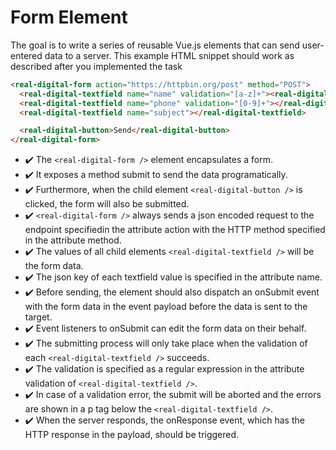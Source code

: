 # Form Element

The goal is to write a series of reusable Vue.js elements that can send user-entered data to a server.
This example HTML snippet should work as described after you implemented the task

```html
<real-digital-form action="https://httpbin.org/post" method="POST">
  <real-digital-textfield name="name" validation="[a-z]+"><real-digital-textfield>
  <real-digital-textfield name="phone" validation="[0-9]+"></real-digital-textfield>
  <real-digital-textfield name="subject"></real-digital-textfield>

  <real-digital-button>Send</real-digital-button>
</real-digital-form>
```

- ✔️ The `<real-digital-form />` element encapsulates a form.
- ✔️ It exposes a method submit to send the data programatically.
- ✔️ Furthermore, when the child element `<real-digital-button />` is clicked, the form will also be submitted.
- ✔️ `<real-digital-form />` always sends a json encoded request to the endpoint specifiedin the attribute action with the HTTP method specified in the attribute method.
- ✔️ The values of all child elements `<real-digital-textfield />` will be the form data.
- ✔️ The json key of each textfield value is specified in the attribute name.
- ✔️ Before sending, the element should also dispatch an onSubmit event with the form data in the event payload before the data is sent to the target.
- ✔️ Event listeners to onSubmit can edit the form data on their behalf.
- ✔️ The submitting process will only take place when the validation of each `<real-digital-textfield />` succeeds.
- ✔️ The validation is specified as a regular expression in the attribute validation of `<real-digital-textfield />`.
- ✔️ In case of a validation error, the submit will be aborted and the errors are shown in a p tag below the `<real-digital-textfield />`.
- ✔️ When the server responds, the onResponse event, which has the HTTP response in the payload, should be triggered.
